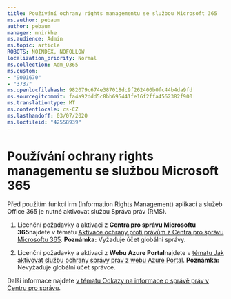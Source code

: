 ```yaml
---
title: Používání ochrany rights managementu se službou Microsoft 365
ms.author: pebaum
author: pebaum
manager: mnirkhe
ms.audience: Admin
ms.topic: article
ROBOTS: NOINDEX, NOFOLLOW
localization_priority: Normal
ms.collection: Adm_O365
ms.custom:
- "9001670"
- "3737"
ms.openlocfilehash: 982079c674e387018dc9f262400b0fc44b4da9fd
ms.sourcegitcommit: fa4a92ddd5c8bb695441fe16f2ffa4562382f900
ms.translationtype: MT
ms.contentlocale: cs-CZ
ms.lasthandoff: 03/07/2020
ms.locfileid: "42558939"
---
```

# <a name="use-rights-management-protection-with-microsoft-365"></a>Používání ochrany rights managementu se službou Microsoft 365

Před použitím funkcí irm (Information Rights Management) aplikací a služeb Office 365 je nutné aktivovat službu Správa práv (RMS).

1. Licenční požadavky a aktivaci z **Centra pro správu Microsoftu 365**najdete v tématu [Aktivace ochrany proti právům z Centra pro správu Microsoftu 365](https://docs.microsoft.com/azure/information-protection/activate-office365). **Poznámka:** Vyžaduje účet globální správy.

2. Licenční požadavky a aktivaci z **Webu Azure Portal**najdete v [tématu Jak aktivovat službu ochrany správy práv z webu Azure Portal](https://docs.microsoft.com/azure/information-protection/activate-azure). **Poznámka:** Nevyžaduje globální účet správce.
 

Další informace najdete [v tématu Odkazy na informace o správě práv v Centru pro správu](https://docs.microsoft.com/office365/enterprise/activate-rms-in-office-365).
